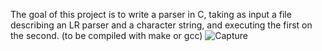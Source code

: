 The goal of this project is to write a parser in C, taking as input a file describing an LR parser and a character string, and executing the first on the second. (to be compiled with make or gcc)
![Capture](https://user-images.githubusercontent.com/73532355/147969693-a9fc3db8-4c87-4ac6-a742-fe0321aad630.JPG)
